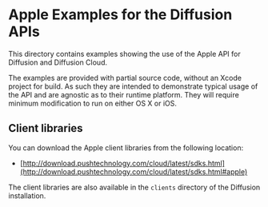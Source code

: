 # Apple Examples for the Diffusion APIs

This directory contains examples showing the use of the Apple API for Diffusion and Diffusion Cloud.

The examples are provided with partial source code, without an Xcode project for build.
As such they are intended to demonstrate typical usage of the API and are agnostic as to their
runtime platform. They will require minimum modification to run on either OS X or iOS.


## Client libraries

You can download the Apple client libraries from the following location:

*   [http://download.pushtechnology.com/cloud/latest/sdks.html](http://download.pushtechnology.com/cloud/latest/sdks.html#apple)

The client libraries are also available in the `clients` directory of the Diffusion installation.
